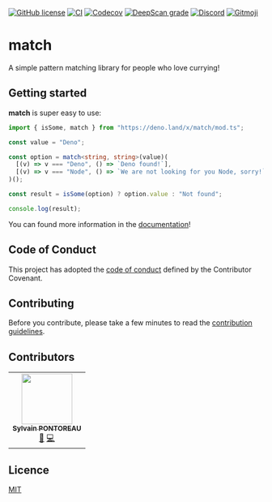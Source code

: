 [![GitHub license](https://img.shields.io/github/license/behaviorland/match)](LICENSE)
[![CI](https://img.shields.io/github/workflow/status/behaviorland/match/match-ci)](https://github.com/behaviorland/match/actions/workflows/main.yaml)
[![Codecov](https://img.shields.io/codecov/c/github/behaviorland/match)](https://app.codecov.io/gh/behaviorland/match)
[![DeepScan grade](https://deepscan.io/api/teams/13405/projects/16407/branches/351150/badge/grade.svg)](https://deepscan.io/dashboard#view=project&tid=13405&pid=16407&bid=351150)
[![Discord](https://img.shields.io/discord/820714341409095710)](https://discord.gg/pqkZHKWMbU)
[![Gitmoji](https://img.shields.io/badge/gitmoji-%20😜%20😍-FFDD67.svg)](https://gitmoji.dev)

# match

A simple pattern matching library for people who love currying!

## Getting started

**match** is super easy to use:

```typescript
import { isSome, match } from "https://deno.land/x/match/mod.ts";

const value = "Deno";

const option = match<string, string>(value)(
  [(v) => v === "Deno", () => `Deno found!`],
  [(v) => v === "Node", () => `We are not looking for you Node, sorry!`],
)();

const result = isSome(option) ? option.value : "Not found";

console.log(result);
```

You can found more information in the
[documentation](https://github.com/behaviorland/match/wiki/Documentation)!

## Code of Conduct

This project has adopted the [code of conduct](https://github.com/behaviorland/match/wiki/Code-of-conduct) defined by
the Contributor Covenant.

## Contributing

Before you contribute, please take a few minutes to read the
[contribution guidelines](https://github.com/behaviorland/match/wiki/Contribution-guidelines).

## Contributors

<!-- ALL-CONTRIBUTORS-LIST:START - Do not remove or modify this section -->
<!-- prettier-ignore-start -->
<!-- markdownlint-disable -->
<table>
  <tr>
    <td align="center"><a href="http://sylvain.pontoreau.com"><img src="https://avatars.githubusercontent.com/u/3357643?v=4?s=100" width="100px;" alt=""/><br /><sub><b>Sylvain PONTOREAU</b></sub></a><br /><a href="https://github.com/the-hipster-committers/denohavior/commits?author=spontoreau" title="Documentation">📖</a> <a href="https://github.com/the-hipster-committers/denohavior/commits?author=spontoreau" title="Code">💻</a></td>
  </tr>
</table>

<!-- markdownlint-restore -->
<!-- prettier-ignore-end -->

<!-- ALL-CONTRIBUTORS-LIST:END -->

## Licence

[MIT](LICENSE)
